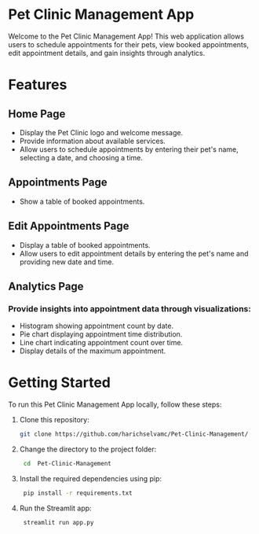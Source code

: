 
# Pet Clinic Management App
  Welcome to the Pet Clinic Management App! This web application allows users to schedule appointments for their pets, view booked appointments, edit appointment details, and gain insights through analytics.

# Features
## Home Page

* Display the Pet Clinic logo and welcome message.
* Provide information about available services.
* Allow users to schedule appointments by entering their pet's name, selecting a date, and choosing a time.
## Appointments Page

* Show a table of booked appointments.
## Edit Appointments Page

* Display a table of booked appointments.
* Allow users to edit appointment details by entering the pet's name and providing new date and time.
## Analytics Page
### Provide insights into appointment data through visualizations:
* Histogram showing appointment count by date.
* Pie chart displaying appointment time distribution.
* Line chart indicating appointment count over time.
* Display details of the maximum appointment.


# Getting Started
To run this Pet Clinic Management App locally, follow these steps:
1. Clone this repository:

   ```bash
   git clone https://github.com/harichselvamc/Pet-Clinic-Management/


2. Change the directory to the project folder:

   ```bash
    cd  Pet-Clinic-Management
   
3. Install the required dependencies using pip:

   ```bash
    pip install -r requirements.txt


4. Run the Streamlit app:

   ```bash
    streamlit run app.py
